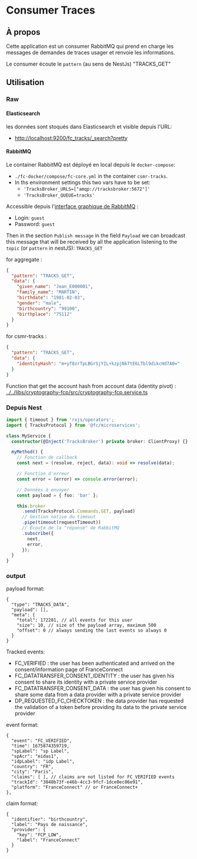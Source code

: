 # Consumer Traces

## À propos

Cette application est un consumer RabbitMQ qui prend en charge les messages de demandes de traces usager et renvoie les informations.

Le consumer écoute le `pattern` (au sens de NestJs) "TRACKS_GET"

## Utilisation

### Raw

#### Elasticsearch

les données sont stoqués dans Elasticsearch et visible depuis l'URL:

- [http://localhost:9200/fc_tracks/\_search?pretty](http://localhost:9200/fc_tracks/_search?pretty)

#### RabbitMQ

Le container RabbitMQ est déployé en local depuis le `docker-compose`:

- `./fc-docker/compose/fc-core.yml` in the container `csmr-tracks`.
- In ths environment settings this two vars have to be set:
  - `'TracksBroker_URLS=["amqp://tracksbroker:5672"]'`
  - `'TracksBroker_QUEUE=tracks'`

Accessible depuis l'[interface graphique de RabbitMQ](http://localhost:15673/#/queues/%2F/tracks) :

- Login: `guest`
- Password: `guest`

Then in the section `Publish message` in the field `Payload` we can broadcast
this message that will be received by all the application listening to the `topic` (or `pattern` in nestJS): `TRACKS_GET`

for aggregate :

```json
{
  "pattern": "TRACKS_GET",
  "data": {
    "given_name": "Jean_E000001",
    "family_name": "MARTIN",
    "birthdate": "1981-02-03",
    "gender": "male",
    "birthcountry": "99100",
    "birthplace": "75112"
  }
}
```

for csmr-tracks :

```json
{
  "pattern": "TRACKS_GET",
  "data": {
    "identityHash": "m+yf8zrTpLBGrSjYIL+kzpjNkTtE6LTbl9dikcHd7A0="
  }
}
```

Function that get the account hash from account data (identity pivot) :
[../../libs/cryptography-fcp/src/cryptography-fcp.service.ts](<computeIdentityHash(pivotIdentity)>)

### Depuis Nest

```typescript
import { timeout } from 'rxjs/operators';
import { TracksProtocol } from '@fc/microservices';

class MyService {
  constructor(@Inject('TracksBroker') private broker: ClientProxy) {}

  myMethod() {
    // Fonction de callback
    const next = (resolve, reject, data): void => resolve(data);

    // Fonction d'erreur
    const error = (error) => console.error(error);

    // Données à envoyer
    const payload = { foo: 'bar' };

    this.broker
      .send(TracksProtocol.Commands.GET, payload)
      // Gestion native du timeout
      .pipe(timeout(requestTimeout))
      // Écoute de la "réponse" de RabbitMQ
      .subscribe({
        next,
        error,
      });
  }
}
```

### output

payload format:

```
{
  "type": "TRACKS_DATA",
  "payload": [],
  "meta": {
    "total": 172281, // all events for this user
    "size": 10, // size of the payload array, maximum 500
    "offset": 0 // always sending the last events so always 0
  }
}
```

Tracked events:

- FC_VERIFIED : the user has been authenticated and arrived on the consent/information page of FranceConnect
- FC_DATATRANSFER_CONSENT_IDENTITY : the user has given his consent to share its identity with a private service provider
- FC_DATATRANSFER_CONSENT_DATA : the user has given his consent to share some data from a data provider with a private service provider
- DP_REQUESTED_FC_CHECKTOKEN : the data provider has requested the validation of a token before providing its data to the private service provider

event format:

```
{
  "event": "FC_VERIFIED",
  "time": 1675874359719,
  "spLabel": "sp Label",
  "spAcr": "eidas1",
  "idpLabel": "idp Label",
  "country": "FR",
  "city": "Paris",
  "claims": [ ], // claims are not listed for FC_VERIFIED events
  "trackId": "3840b73f-e46b-4cc3-9fcf-1dce0ec06e91",
  "platform": "FranceConnect" // or FranceConnect+
},
```

claim format:

```
{
  "identifier": "birthcountry",
  "label": "Pays de naissance",
  "provider": {
    "key": "FCP_LOW",
    "label": "FranceConnect"
  }
}
```
